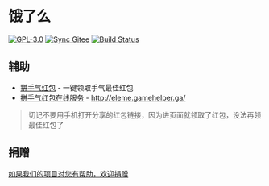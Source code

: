 # 饿了么

[![GPL-3.0](https://img.shields.io/badge/license-GPL--3.0-blue.svg)](LICENSE)
[![Sync Gitee](https://img.shields.io/badge/sync-gitee-green.svg)](https://gitee.com/game-helper/eleme)
[![Build Status](https://travis-ci.org/game-helper/eleme.svg?branch=master)](https://travis-ci.org/game-helper/eleme)

## 辅助

- [拼手气红包](拼手气红包) - 一键领取手气最佳红包
- [拼手气红包在线服务](拼手气红包在线服务) - http://eleme.gamehelper.ga/

> 切记不要用手机打开分享的红包链接，因为进页面就领取了红包，没法再领最佳红包了

## 捐赠

[如果我们的项目对您有帮助，欢迎捐赠](https://github.com/game-helper/donate)

